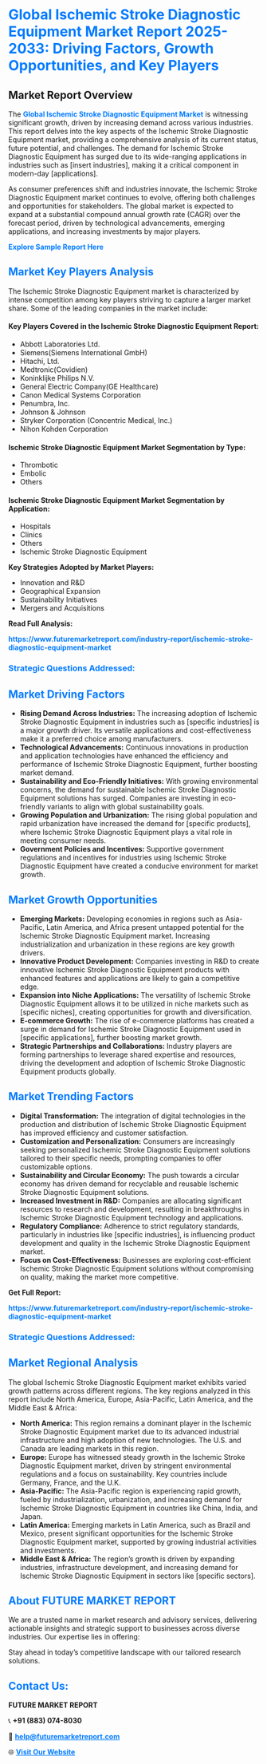 <h1 style="color: #007BFF;">Global Ischemic Stroke Diagnostic Equipment Market Report 2025-2033: Driving Factors, Growth Opportunities, and Key Players</h1>

<section id="overview">
<h2>Market Report Overview</h2>
<p>The <a href="https://www.futuremarketreport.com/industry-report/ischemic-stroke-diagnostic-equipment-market" style="color: #007BFF; text-decoration: none;"><strong>Global Ischemic Stroke Diagnostic Equipment Market</strong></a> is witnessing significant growth, driven by increasing demand across various industries. This report delves into the key aspects of the Ischemic Stroke Diagnostic Equipment market, providing a comprehensive analysis of its current status, future potential, and challenges. The demand for Ischemic Stroke Diagnostic Equipment has surged due to its wide-ranging applications in industries such as [insert industries], making it a critical component in modern-day [applications].</p>
<p>As consumer preferences shift and industries innovate, the Ischemic Stroke Diagnostic Equipment market continues to evolve, offering both challenges and opportunities for stakeholders. The global market is expected to expand at a substantial compound annual growth rate (CAGR) over the forecast period, driven by technological advancements, emerging applications, and increasing investments by major players.</p>
</section>

<section id="overview">
<p><a href="https://www.futuremarketreport.com/request-sample/reportId=123113" style="color: #007BFF; text-decoration: none;"><strong>Explore Sample Report Here</strong></a></p>
</section>

<section id="key-players">
<h2 style="color: #007BFF;">Market Key Players Analysis</h2>
<p>The Ischemic Stroke Diagnostic Equipment market is characterized by intense competition among key players striving to capture a larger market share. Some of the leading companies in the market include:</p>
<h4>Key Players Covered in the Ischemic Stroke Diagnostic Equipment Report:</h4>
<ul><li>Abbott Laboratories Ltd.</li><li>Siemens(Siemens International GmbH)</li><li>Hitachi, Ltd.</li><li>Medtronic(Covidien)</li><li>Koninklijke Philips N.V.</li><li>General Electric Company(GE Healthcare)</li><li>Canon Medical Systems Corporation</li><li>Penumbra, Inc.</li><li>Johnson &amp; Johnson</li><li>Stryker Corporation (Concentric Medical, Inc.)</li><li>Nihon Kohden Corporation</li></ul>
<h4>Ischemic Stroke Diagnostic Equipment Market Segmentation by Type:</h4>
<ul><li>Thrombotic</li><li>Embolic</li><li>Others</li></ul>

<h4>Ischemic Stroke Diagnostic Equipment Market Segmentation by Application:</h4>
<ul><li>Hospitals</li><li>Clinics</li><li>Others</li><li>Ischemic Stroke Diagnostic Equipment</li></ul>
<p><strong>Key Strategies Adopted by Market Players:</strong></p>
<ul>
<li>Innovation and R&D</li>
<li>Geographical Expansion</li>
<li>Sustainability Initiatives</li>
<li>Mergers and Acquisitions</li>
</ul>
</section>

<section>
<p><strong>Read Full Analysis: </strong></p><a href="https://www.futuremarketreport.com/industry-report/ischemic-stroke-diagnostic-equipment-market" style="color: #007BFF; text-decoration: none;"><strong>https://www.futuremarketreport.com/industry-report/ischemic-stroke-diagnostic-equipment-market</strong></a>
<h3 style="color: #007BFF;">Strategic Questions Addressed:</h3>
</section>

<section id="driving-factors">
<h2 style="color: #007BFF;">Market Driving Factors</h2>
<ul>
<li><strong>Rising Demand Across Industries:</strong> The increasing adoption of Ischemic Stroke Diagnostic Equipment in industries such as [specific industries] is a major growth driver. Its versatile applications and cost-effectiveness make it a preferred choice among manufacturers.</li>
<li><strong>Technological Advancements:</strong> Continuous innovations in production and application technologies have enhanced the efficiency and performance of Ischemic Stroke Diagnostic Equipment, further boosting market demand.</li>
<li><strong>Sustainability and Eco-Friendly Initiatives:</strong> With growing environmental concerns, the demand for sustainable Ischemic Stroke Diagnostic Equipment solutions has surged. Companies are investing in eco-friendly variants to align with global sustainability goals.</li>
<li><strong>Growing Population and Urbanization:</strong> The rising global population and rapid urbanization have increased the demand for [specific products], where Ischemic Stroke Diagnostic Equipment plays a vital role in meeting consumer needs.</li>
<li><strong>Government Policies and Incentives:</strong> Supportive government regulations and incentives for industries using Ischemic Stroke Diagnostic Equipment have created a conducive environment for market growth.</li>
</ul>
</section>

<section id="growth-opportunities">
<h2 style="color: #007BFF;">Market Growth Opportunities</h2>
<ul>
<li><strong>Emerging Markets:</strong> Developing economies in regions such as Asia-Pacific, Latin America, and Africa present untapped potential for the Ischemic Stroke Diagnostic Equipment market. Increasing industrialization and urbanization in these regions are key growth drivers.</li>
<li><strong>Innovative Product Development:</strong> Companies investing in R&D to create innovative Ischemic Stroke Diagnostic Equipment products with enhanced features and applications are likely to gain a competitive edge.</li>
<li><strong>Expansion into Niche Applications:</strong> The versatility of Ischemic Stroke Diagnostic Equipment allows it to be utilized in niche markets such as [specific niches], creating opportunities for growth and diversification.</li>
<li><strong>E-commerce Growth:</strong> The rise of e-commerce platforms has created a surge in demand for Ischemic Stroke Diagnostic Equipment used in [specific applications], further boosting market growth.</li>
<li><strong>Strategic Partnerships and Collaborations:</strong> Industry players are forming partnerships to leverage shared expertise and resources, driving the development and adoption of Ischemic Stroke Diagnostic Equipment products globally.</li>
</ul>
</section>

<section id="trending-factors">
<h2 style="color: #007BFF;">Market Trending Factors</h2>
<ul>
<li><strong>Digital Transformation:</strong> The integration of digital technologies in the production and distribution of Ischemic Stroke Diagnostic Equipment has improved efficiency and customer satisfaction.</li>
<li><strong>Customization and Personalization:</strong> Consumers are increasingly seeking personalized Ischemic Stroke Diagnostic Equipment solutions tailored to their specific needs, prompting companies to offer customizable options.</li>
<li><strong>Sustainability and Circular Economy:</strong> The push towards a circular economy has driven demand for recyclable and reusable Ischemic Stroke Diagnostic Equipment solutions.</li>
<li><strong>Increased Investment in R&D:</strong> Companies are allocating significant resources to research and development, resulting in breakthroughs in Ischemic Stroke Diagnostic Equipment technology and applications.</li>
<li><strong>Regulatory Compliance:</strong> Adherence to strict regulatory standards, particularly in industries like [specific industries], is influencing product development and quality in the Ischemic Stroke Diagnostic Equipment market.</li>
<li><strong>Focus on Cost-Effectiveness:</strong> Businesses are exploring cost-efficient Ischemic Stroke Diagnostic Equipment solutions without compromising on quality, making the market more competitive.</li>
</ul>
</section>

<section>
<p><strong>Get Full Report: </strong></p><a href="https://www.futuremarketreport.com/industry-report/ischemic-stroke-diagnostic-equipment-market" style="color: #007BFF; text-decoration: none;"><strong>https://www.futuremarketreport.com/industry-report/ischemic-stroke-diagnostic-equipment-market</strong></a>
<h3 style="color: #007BFF;">Strategic Questions Addressed:</h3>
</section>


<section id="regional-analysis">
<h2 style="color: #007BFF;">Market Regional Analysis</h2>
<p>The global Ischemic Stroke Diagnostic Equipment market exhibits varied growth patterns across different regions. The key regions analyzed in this report include North America, Europe, Asia-Pacific, Latin America, and the Middle East & Africa:</p>
<ul>
<li><strong>North America:</strong> This region remains a dominant player in the Ischemic Stroke Diagnostic Equipment market due to its advanced industrial infrastructure and high adoption of new technologies. The U.S. and Canada are leading markets in this region.</li>
<li><strong>Europe:</strong> Europe has witnessed steady growth in the Ischemic Stroke Diagnostic Equipment market, driven by stringent environmental regulations and a focus on sustainability. Key countries include Germany, France, and the U.K.</li>
<li><strong>Asia-Pacific:</strong> The Asia-Pacific region is experiencing rapid growth, fueled by industrialization, urbanization, and increasing demand for Ischemic Stroke Diagnostic Equipment in countries like China, India, and Japan.</li>
<li><strong>Latin America:</strong> Emerging markets in Latin America, such as Brazil and Mexico, present significant opportunities for the Ischemic Stroke Diagnostic Equipment market, supported by growing industrial activities and investments.</li>
<li><strong>Middle East & Africa:</strong> The region’s growth is driven by expanding industries, infrastructure development, and increasing demand for Ischemic Stroke Diagnostic Equipment in sectors like [specific sectors].</li>
</ul>
</section>

<footer>
<h2 style="color: #007BFF;">About FUTURE MARKET REPORT</h2>
<p>We are a trusted name in market research and advisory services, delivering actionable insights and strategic support to businesses across diverse industries. Our expertise lies in offering:</p>

<p>Stay ahead in today’s competitive landscape with our tailored research solutions.</p>

<h2 style="color: #007BFF;">Contact Us:</h2>
<p><strong>FUTURE MARKET REPORT</strong></p>
<p>📞 <strong>+91 (883) 074-8030</strong></p>
<p>📧 <strong><a href="mailto:help@futuremarketreport.com" style="color: #007BFF;">help@futuremarketreport.com</a></strong></p>
<p>🌐 <strong><a href="https://www.futuremarketreport.com/" style="color: #007BFF;">Visit Our Website</a></strong></p>
</footer>